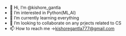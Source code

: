 - 👋 Hi, I’m @kishore_gantla
- 👀 I’m interested in Python(ML,AI)
- 🌱 I’m currently learning everything
- 💞️ I’m looking to collaborate on any prjects related to CS
- 📫 How to reach me ->kishoregantla777@gmail.com


